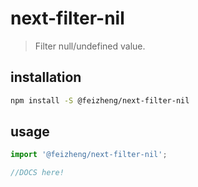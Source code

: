 # next-filter-nil
> Filter null/undefined value.

## installation
```bash
npm install -S @feizheng/next-filter-nil
```

## usage
```js
import '@feizheng/next-filter-nil';

//DOCS here!
```
